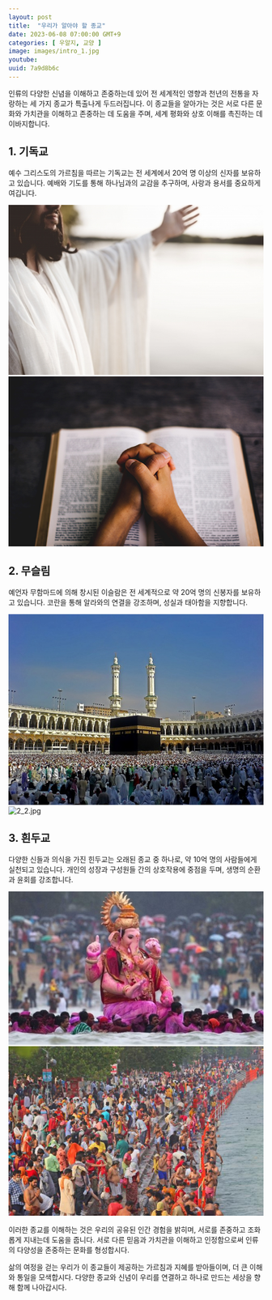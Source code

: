 ```yaml
---
layout: post
title:  "우리가 알아야 할 종교"
date: 2023-06-08 07:00:00 GMT+9
categories: [ 우알지, 교양 ]
image: images/intro_1.jpg
youtube: 
uuid: 7a9d8b6c
---
```


인류의 다양한 신념을 이해하고 존중하는데 있어 전 세계적인 영향과 천년의 전통을 자랑하는 세 가지 종교가 특출나게 두드러집니다. 이 종교들을 알아가는 것은 서로 다른 문화와 가치관을 이해하고 존중하는 데 도움을 주며, 세계 평화와 상호 이해를 촉진하는 데 이바지합니다.

## 1. 기독교

예수 그리스도의 가르침을 따르는 기독교는 전 세계에서 20억 명 이상의 신자를 보유하고 있습니다. 예배와 기도를 통해 하나님과의 교감을 추구하며, 사랑과 용서를 중요하게 여깁니다.

![1_1.jpg](images/1_1.jpg)
![1_2.jpg](images/1_2.jpg)

## 2. 무슬림

예언자 무함마드에 의해 창시된 이슬람은 전 세계적으로 약 20억 명의 신봉자를 보유하고 있습니다. 코란을 통해 알라와의 연결을 강조하며, 성실과 태아함을 지향합니다.

![2_1.jpg](images/2_1.jpg)
![2_2.jpg](images/2_2.jpg)

## 3. 흰두교

다양한 신들과 의식을 가진 힌두교는 오래된 종교 중 하나로, 약 10억 명의 사람들에게 실천되고 있습니다. 개인의 성장과 구성원들 간의 상호작용에 중점을 두며, 생명의 순환과 윤회를 강조합니다.

![3_1.jpg](images/3_1.jpg)
![3_2.jpg](images/3_2.jpg)

이러한 종교를 이해하는 것은 우리의 공유된 인간 경험을 밝히며, 서로를 존중하고 조화롭게 지내는데 도움을 줍니다. 서로 다른 믿음과 가치관을 이해하고 인정함으로써 인류의 다양성을 존중하는 문화를 형성합시다.

삶의 여정을 걷는 우리가 이 종교들이 제공하는 가르침과 지혜를 받아들이며, 더 큰 이해와 통일을 모색합시다. 다양한 종교와 신념이 우리를 연결하고 하나로 만드는 세상을 향해 함께 나아갑시다.